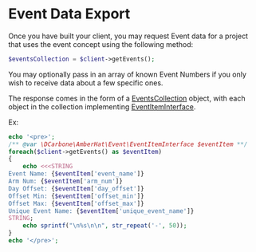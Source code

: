 # Event Data Export

Once you have built your client, you may request Event data for a project that uses the
event concept using the following method:

```php
$eventsCollection = $client->getEvents();
```

You may optionally pass in an array of known Event Numbers if you only wish to receive data
about a few specific ones.

The response comes in the form of a [EventsCollection](../src/Event/EventsCollection.php) object, with
each object in the collection implementing [EventItemInterface](../src/Event/EventItemInterface.php).

Ex:
```php
echo '<pre>';
/** @var \DCarbone\AmberHat\Event\EventItemInterface $eventItem **/
foreach($client->getEvents() as $eventItem)
{
    echo <<<STRING
Event Name: {$eventItem['event_name']}
Arm Num: {$eventItem['arm_num']}
Day Offset: {$eventItem['day_offset']}
Offset Min: {$eventItem['offset_min']}
Offset Max: {$eventItem['offset_max']}
Unique Event Name: {$eventItem['unique_event_name']}
STRING;
    echo sprintf("\n%s\n\n", str_repeat('-', 50));
}
echo '</pre>';
```